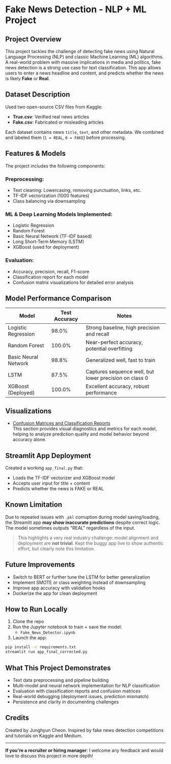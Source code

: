 # Fake News Detection - NLP + ML Project

## Project Overview

This project tackles the challenge of detecting fake news using Natural Language Processing (NLP) and classic Machine Learning (ML) algorithms. A real-world problem with massive implications in media and politics, fake news detection is a strong use case for text classification. This app allows users to enter a news headline and content, and predicts whether the news is likely **Fake** or **Real**.

## Dataset Description

Used two open-source CSV files from Kaggle:

- **True.csv**: Verified real news articles
- **Fake.csv**: Fabricated or misleading articles

Each dataset contains news `title`, `text`, and other metadata. We combined and labeled them (`1 = REAL`, `0 = FAKE`) before processing.

## Features & Models

The project includes the following components:

### Preprocessing:

- Text cleaning: Lowercasing, removing punctuation, links, etc.
- TF-IDF vectorization (1000 features)
- Class balancing via downsampling

### ML & Deep Learning Models Implemented:

- Logistic Regression
- Random Forest
- Basic Neural Network (TF-IDF based)
- Long Short-Term Memory (LSTM)
- XGBoost (used for deployment)

### Evaluation:

- Accuracy, precision, recall, F1-score
- Classification report for each model
- Confusion matrix visualizations for detailed error analysis

## Model Performance Comparison

| Model                | Test Accuracy | Notes                                                  |
| -------------------- | ------------- | ------------------------------------------------------ |
| Logistic Regression  | 98.0%         | Strong baseline, high precision and recall             |
| Random Forest        | 100.0%        | Near-perfect accuracy, potential overfitting           |
| Basic Neural Network | 98.8%         | Generalized well, fast to train                        |
| LSTM                 | 87.5%         | Captures sequence well, but lower precision on class 0 |
| XGBoost (Deployed)   | 100.0%        | Excellent accuracy, robust performance                 |

## Visualizations

- [Confusion Matrices and Classification Reports](Fake_News_Detector.ipynb)\
  This section provides visual diagnostics and metrics for each model, helping to analyze prediction quality and model behavior beyond accuracy alone.

## Streamlit App Deployment

Created a working `app_final.py` that:

- Loads the TF-IDF vectorizer and XGBoost model
- Accepts user input for title + content
- Predicts whether the news is FAKE or REAL

## Known Limitation

Due to repeated issues with `.pkl` corruption during model saving/loading, the Streamlit app **may show inaccurate predictions** despite correct logic. The model sometimes outputs "REAL" regardless of the input.

> This highlights a very real industry challenge: model alignment and deployment are **not trivial**. Kept the buggy app live to show authentic effort, but clearly note this limitation.

## Future Improvements

- Switch to BERT or further tune the LSTM for better generalization
- Implement SMOTE or class weighting instead of downsampling
- Improve app accuracy with validation hooks
- Dockerize the app for clean deployment

## How to Run Locally

1. Clone the repo
2. Run the Jupyter notebook to train + save the model:
   - `Fake_News_Detector.ipynb`
3. Launch the app:

```bash
pip install -r requirements.txt
streamlit run app_final_corrected.py
```

## What This Project Demonstrates

- Text data preprocessing and pipeline building
- Multi-model and neural network implementation for NLP classification
- Evaluation with classification reports and confusion matrices
- Real-world debugging (deployment issues, prediction mismatch)
- Persistence and clarity in documenting challenges

## Credits

Created by Junghyun Cheon. Inspired by fake news detection competitions and tutorials on Kaggle and Medium.

---

**If you're a recruiter or hiring manager**: I welcome any feedback and would love to discuss this project in more depth!

